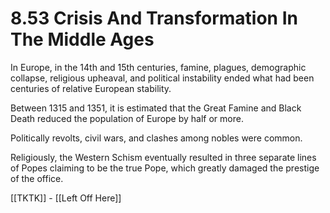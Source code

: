 # 8.53 Crisis And Transformation In The Middle Ages

In Europe, in the 14th and 15th centuries, famine, plagues, demographic collapse, religious upheaval, and political instability ended what had been centuries of relative European stability.

Between 1315 and 1351, it is estimated that the Great Famine and Black Death reduced the population of Europe by half or more.

Politically revolts, civil wars, and clashes among nobles were common.

Religiously, the Western Schism eventually resulted in three separate lines of Popes claiming to be the true Pope, which greatly damaged the prestige of the office.

[[TKTK]] - [[Left Off Here]]
